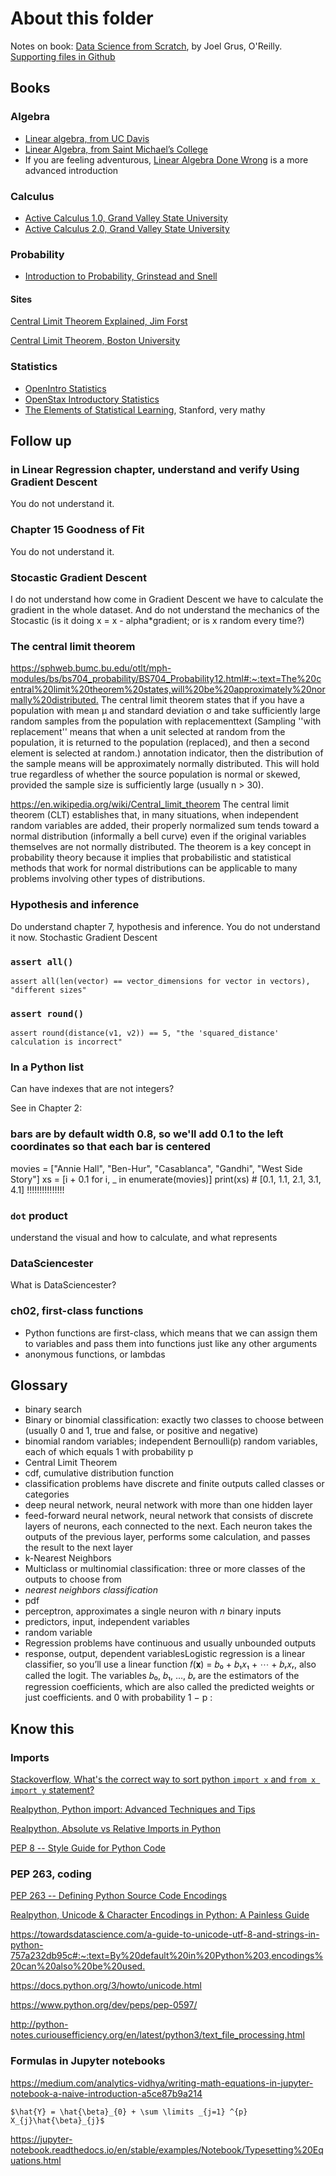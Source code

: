 # About this folder

Notes on book: [Data Science from Scratch](https://www.oreilly.com/library/view/data-science-from/9781492041122/), by Joel Grus, O'Reilly.
[Supporting files in Github](https://github.com/joelgrus/data-science-from-scratch)

## Books

### Algebra

* [Linear algebra, from UC Davis](https://www.math.ucdavis.edu/~linear/)
* [Linear Algebra, from Saint Michael’s College](http://joshua.smcvt.edu/linearalgebra/)
* If you are feeling adventurous, [Linear Algebra Done Wrong](http://www.math.brown.edu/~treil/papers/LADW/LADW.html) is a more
advanced introduction

### Calculus

* [Active Calculus 1.0, Grand Valley State University](https://scholarworks.gvsu.edu/books/10/)
* [Active Calculus 2.0, Grand Valley State University](https://scholarworks.gvsu.edu/books/15/)

### Probability

* [Introduction to Probability, Grinstead and Snell](http://www.dartmouth.edu/~chance/teaching_aids/books_articles/probability_book/amsbook.mac.pdf)

#### Sites

[Central Limit Theorem Explained, Jim Forst](https://statisticsbyjim.com/basics/central-limit-theorem/)

[Central Limit Theorem, Boston University](https://sphweb.bumc.bu.edu/otlt/mph-modules/bs/bs704_probability/BS704_Probability12.html#:~:text=The%20central%20limit%20theorem%20states,will%20be%20approximately%20normally%20distributed.)

### Statistics

* [OpenIntro Statistics](https://www.openintro.org/)
* [OpenStax Introductory Statistics](https://openstax.org/details/introductory-statistics)
* [The Elements of Statistical Learning](https://web.stanford.edu/~hastie/ElemStatLearn/), Stanford, very mathy

## Follow up

### in Linear Regression chapter, understand and verify Using Gradient Descent

You do not understand it.

### Chapter 15 Goodness of Fit

You do not understand it.

### Stocastic Gradient Descent

I do not understand how come in Gradient Descent we have to calculate the gradient in the whole dataset. And do not understand the mechanics of the Stocastic (is it doing x = x - alpha*gradient; or is x random every time?)

### The central limit theorem

<https://sphweb.bumc.bu.edu/otlt/mph-modules/bs/bs704_probability/BS704_Probability12.html#:~:text=The%20central%20limit%20theorem%20states,will%20be%20approximately%20normally%20distributed.>
The central limit theorem states that if you have a population with mean μ and standard deviation σ and take sufficiently large random samples from the population with replacementtext (Sampling ''with replacement'' means that when a unit selected at random from the population, it is returned to the population (replaced), and then a second element is selected at random.) annotation indicator, then the distribution of the sample means will be approximately normally distributed. This will hold true regardless of whether the source population is normal or skewed, provided the sample size is sufficiently large (usually n > 30).

<https://en.wikipedia.org/wiki/Central_limit_theorem>
The central limit theorem (CLT) establishes that, in many situations, when independent random variables are added, their properly normalized sum tends toward a normal distribution (informally a bell curve) even if the original variables themselves are not normally distributed. The theorem is a key concept in probability theory because it implies that probabilistic and statistical methods that work for normal distributions can be applicable to many problems involving other types of distributions.

### Hypothesis and inference

Do understand chapter 7, hypothesis and inference. You do not understand it now.
Stochastic Gradient Descent

### `assert all()`

`assert all(len(vector) == vector_dimensions for vector in vectors), "different sizes"`

### `assert round()`

`assert round(distance(v1, v2)) == 5, "the 'squared_distance' calculation is incorrect"`

### In a Python list

Can have indexes that are not integers?

See in Chapter 2:

### bars are by default width 0.8, so we'll add 0.1 to the left coordinates so that each bar is centered

movies = ["Annie Hall", "Ben-Hur", "Casablanca", "Gandhi", "West Side Story"]
xs = [i + 0.1 for i, _ in enumerate(movies)]
print(xs)   # [0.1, 1.1, 2.1, 3.1, 4.1] !!!!!!!!!!!!!!!

### `dot` product

understand the visual and how to calculate, and what represents

### DataSciencester

What is DataSciencester?

### ch02, first-class functions

* Python functions are first-class, which means that we can assign them to variables and pass them into functions just like any other arguments
* anonymous functions, or lambdas

## Glossary

* binary search
* Binary or binomial classification: exactly two classes to choose between (usually 0 and 1, true and false, or positive and negative)
* binomial random variables; independent Bernoulli(p) random variables, each of which equals 1 with probability p
* Central Limit Theorem
* cdf, cumulative distribution function
* classification problems have discrete and finite outputs called classes or categories
* deep neural network, neural network with more than one hidden layer
* feed-forward neural network, neural network that consists of discrete layers of neurons, each connected to the next. Each neuron takes the outputs of the previous layer, performs some calculation, and passes the result to the next layer
* k-Nearest Neighbors
* Multiclass or multinomial classification: three or more classes of the outputs to choose from
* *nearest neighbors classification*
* pdf
* perceptron, approximates a single neuron with *n* binary inputs
* predictors, input, independent variables
* random variable
* Regression problems have continuous and usually unbounded outputs
* response, output, dependent variablesLogistic regression is a linear classifier, so you’ll use a linear function 𝑓(𝐱) = 𝑏₀ + 𝑏₁𝑥₁ + ⋯ + 𝑏ᵣ𝑥ᵣ, also called the logit. The variables 𝑏₀, 𝑏₁, …, 𝑏ᵣ are the estimators of the regression coefficients, which are also called the predicted weights or just coefficients.
and 0 with probability 1 − p :

## Know this

### Imports

[Stackoverflow, What's the correct way to sort python `import x` and `from x import y` statement?](https://stackoverflow.com/questions/20762662/whats-the-correct-way-to-sort-python-import-x-and-from-x-import-y-statement)

[Realpython, Python import: Advanced Techniques and Tips](https://realpython.com/python-import/)

[Realpython, Absolute vs Relative Imports in Python](https://realpython.com/absolute-vs-relative-python-imports/)

[PEP 8 -- Style Guide for Python Code](https://www.python.org/dev/peps/pep-0008/#imports)

### PEP 263, coding

[PEP 263 -- Defining Python Source Code Encodings](https://www.python.org/dev/peps/pep-0263/)

[Realpython, Unicode & Character Encodings in Python: A Painless Guide](https://realpython.com/python-encodings-guide/)

<https://towardsdatascience.com/a-guide-to-unicode-utf-8-and-strings-in-python-757a232db95c#:~:text=By%20default%20in%20Python%203,encodings%20can%20also%20be%20used.>

<https://docs.python.org/3/howto/unicode.html>

<https://www.python.org/dev/peps/pep-0597/>

<http://python-notes.curiousefficiency.org/en/latest/python3/text_file_processing.html>

### Formulas in Jupyter notebooks

<https://medium.com/analytics-vidhya/writing-math-equations-in-jupyter-notebook-a-naive-introduction-a5ce87b9a214>

```Jupyter
$\hat{Y} = \hat{\beta}_{0} + \sum \limits _{j=1} ^{p} X_{j}\hat{\beta}_{j}$
```

<https://jupyter-notebook.readthedocs.io/en/stable/examples/Notebook/Typesetting%20Equations.html>
